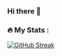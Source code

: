 ### Hi there 👋
### :fire: My Stats :
[![GitHub Streak](http://github-readme-streak-stats.herokuapp.com?user=Omar-26&theme=dark&background=000000)](https://git.io/streak-stats)

<!--
**Omar-26/Omar-26** is a ✨ _special_ ✨ repository because its `README.md` (this file) appears on your GitHub profile.

Here are some ideas to get you started:

- 🔭 I’m currently working on ...
- 🌱 I’m currently learning ...
- 👯 I’m looking to collaborate on ...
- 🤔 I’m looking for help with ...
- 💬 Ask me about ...
- 📫 How to reach me: ...
- 😄 Pronouns: ...
- ⚡ Fun fact: ...
-->
